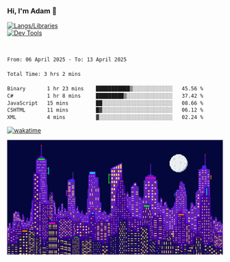 ### Hi, I'm Adam 👋

[![Langs/Libraries](https://skillicons.dev/icons?i=cs,dotnet,js,css,html,sass,ts,jquery,bootstrap)](https://skillicons.dev)
<br/>
[![Dev Tools](https://skillicons.dev/icons?i=git,github,githubactions,visualstudio)](https://skillicons.dev)

<br/>

<!--START_SECTION:waka-->

```txt
From: 06 April 2025 - To: 13 April 2025

Total Time: 3 hrs 2 mins

Binary       1 hr 23 mins    ███████████▒░░░░░░░░░░░░░   45.56 %
C#           1 hr 8 mins     █████████▒░░░░░░░░░░░░░░░   37.42 %
JavaScript   15 mins         ██░░░░░░░░░░░░░░░░░░░░░░░   08.66 %
CSHTML       11 mins         █▓░░░░░░░░░░░░░░░░░░░░░░░   06.12 %
XML          4 mins          ▓░░░░░░░░░░░░░░░░░░░░░░░░   02.24 %
```

<!--END_SECTION:waka-->

[![wakatime](https://wakatime.com/badge/user/2234bda2-efd3-47c5-8724-79108edfe9aa.svg)](https://wakatime.com/@2234bda2-efd3-47c5-8724-79108edfe9aa)

![Pixelated city at night](./media/city.gif)
